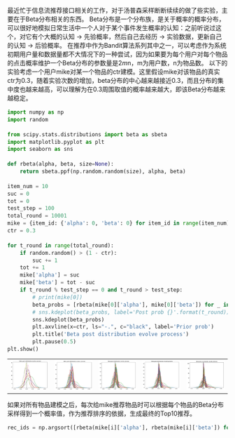最近忙于信息流推荐接口相关的工作，对于汤普森采样断断续续的做了些实验，主要在于Beta分布相关的东西。
Beta分布是一个分布族，是关于概率的概率分布，可以很好地模拟日常生活中一个人对于某个事件发生概率的认知：之前听说过这个，对它有个大概的认知 -> 先验概率，然后自己去经历 -> 实验数据，更新自己的认知 -> 后验概率。
在推荐中作为Bandit算法系列其中之一，可以考虑作为系统初期用户量和数据量都不大情况下的一种尝试，因为如果要为每个用户对每个物品的点击概率维护一个Beta分布的参数量是2*m*n，m为用户数，n为物品数。
以下的实验考虑一个用户mike对某一个物品的ctr建模。这里假设mike对该物品的真实ctr为0.3，随着实验次数的增加，beta分布的中心越来越接近0.3，而且分布的集中度也越来越高，可以理解为在0.3周围取值的概率越来越大，即该Beta分布越来越稳定。
```python
import numpy as np
import random

from scipy.stats.distributions import beta as sbeta
import matplotlib.pyplot as plt
import seaborn as sns

def rbeta(alpha, beta, size=None):
    return sbeta.ppf(np.random.random(size), alpha, beta)

item_num = 10
suc = 0
tot = 0
test_step = 100
total_round = 10001
mike = {item_id: {'alpha': 0, 'beta': 0} for item_id in range(item_num)}
ctr = 0.3

for t_round in range(total_round):
    if random.random() > (1 - ctr):
        suc += 1
    tot += 1
    mike['alpha'] = suc
    mike['beta'] = tot - suc
    if t_round % test_step == 0 and t_round > test_step:
        # print(mike[0])
        beta_probs = [rbeta(mike[0]['alpha'], mike[0]['beta']) for _ in range(100)]
        # sns.kdeplot(beta_probs, label='Post prob {}'.format(t_round))
        sns.kdeplot(beta_probs)
        plt.axvline(x=ctr, ls="-.", c="black", label='Prior prob')
        plt.title('Beta post distribution evolve process')
        plt.pause(0.5)
plt.show()
```
<table><tr>
<td><img src=./assets/ts_1.png border=0></td>
<td><img src=./assets/ts_2.png border=0></td>
<td><img src=./assets/ts_3.png border=0></td>
<td><img src=./assets/ts_4.png border=0></td>
<td><img src=./assets/ts_5.png border=0></td>
</tr></table>
如果对所有物品建模之后，每次给mike推荐物品时可以根据每个物品的Beta分布采样得到一个概率值，作为推荐排序的依据，生成最终的Top10推荐。

```python
rec_ids = np.argsort([rbeta(mike[i]['alpha'], rbeta(mike[i]['beta']) for i in range(item_num)])[::-1][:10]
```
